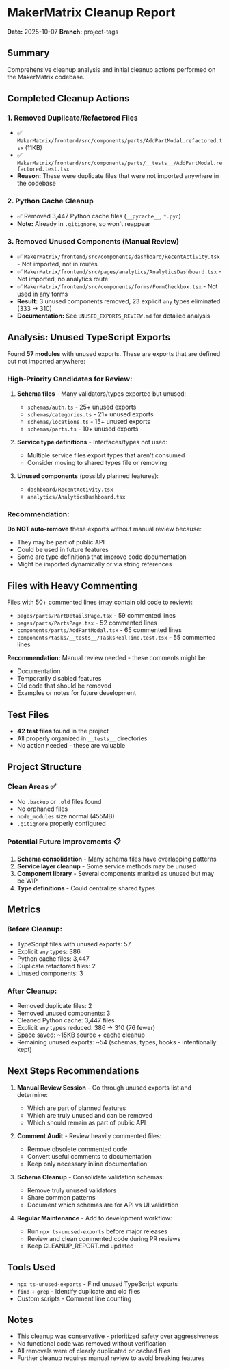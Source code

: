 # MakerMatrix Cleanup Report
**Date:** 2025-10-07
**Branch:** project-tags

## Summary
Comprehensive cleanup analysis and initial cleanup actions performed on the MakerMatrix codebase.

## Completed Cleanup Actions

### 1. Removed Duplicate/Refactored Files
- ✅ `MakerMatrix/frontend/src/components/parts/AddPartModal.refactored.tsx` (11KB)
- ✅ `MakerMatrix/frontend/src/components/parts/__tests__/AddPartModal.refactored.test.tsx`
- **Reason:** These were duplicate files that were not imported anywhere in the codebase

### 2. Python Cache Cleanup
- ✅ Removed 3,447 Python cache files (`__pycache__`, `*.pyc`)
- **Note:** Already in `.gitignore`, so won't reappear

### 3. Removed Unused Components (Manual Review)
- ✅ `MakerMatrix/frontend/src/components/dashboard/RecentActivity.tsx` - Not imported, not in routes
- ✅ `MakerMatrix/frontend/src/pages/analytics/AnalyticsDashboard.tsx` - Not imported, no analytics route
- ✅ `MakerMatrix/frontend/src/components/forms/FormCheckbox.tsx` - Not used in any forms
- **Result:** 3 unused components removed, 23 explicit `any` types eliminated (333 → 310)
- **Documentation:** See `UNUSED_EXPORTS_REVIEW.md` for detailed analysis

## Analysis: Unused TypeScript Exports

Found **57 modules** with unused exports. These are exports that are defined but not imported anywhere:

### High-Priority Candidates for Review:
1. **Schema files** - Many validators/types exported but unused:
   - `schemas/auth.ts` - 25+ unused exports
   - `schemas/categories.ts` - 21+ unused exports
   - `schemas/locations.ts` - 15+ unused exports
   - `schemas/parts.ts` - 10+ unused exports

2. **Service type definitions** - Interfaces/types not used:
   - Multiple service files export types that aren't consumed
   - Consider moving to shared types file or removing

3. **Unused components** (possibly planned features):
   - `dashboard/RecentActivity.tsx`
   - `analytics/AnalyticsDashboard.tsx`

### Recommendation:
**Do NOT auto-remove** these exports without manual review because:
- They may be part of public API
- Could be used in future features
- Some are type definitions that improve code documentation
- Might be imported dynamically or via string references

## Files with Heavy Commenting

Files with 50+ commented lines (may contain old code to review):
- `pages/parts/PartDetailsPage.tsx` - 59 commented lines
- `pages/parts/PartsPage.tsx` - 52 commented lines
- `components/parts/AddPartModal.tsx` - 65 commented lines
- `components/tasks/__tests__/TasksRealTime.test.tsx` - 55 commented lines

**Recommendation:** Manual review needed - these comments might be:
- Documentation
- Temporarily disabled features
- Old code that should be removed
- Examples or notes for future development

## Test Files
- **42 test files** found in the project
- All properly organized in `__tests__` directories
- No action needed - these are valuable

## Project Structure

### Clean Areas ✅
- No `.backup` or `.old` files found
- No orphaned files
- `node_modules` size normal (455MB)
- `.gitignore` properly configured

### Potential Future Improvements 📋

1. **Schema consolidation** - Many schema files have overlapping patterns
2. **Service layer cleanup** - Some service methods may be unused
3. **Component library** - Several components marked as unused but may be WIP
4. **Type definitions** - Could centralize shared types

## Metrics

### Before Cleanup:
- TypeScript files with unused exports: 57
- Explicit `any` types: 386
- Python cache files: 3,447
- Duplicate refactored files: 2
- Unused components: 3

### After Cleanup:
- Removed duplicate files: 2
- Removed unused components: 3
- Cleaned Python cache: 3,447 files
- Explicit `any` types reduced: 386 → 310 (76 fewer)
- Space saved: ~15KB source + cache cleanup
- Remaining unused exports: ~54 (schemas, types, hooks - intentionally kept)

## Next Steps Recommendations

1. **Manual Review Session** - Go through unused exports list and determine:
   - Which are part of planned features
   - Which are truly unused and can be removed
   - Which should remain as part of public API

2. **Comment Audit** - Review heavily commented files:
   - Remove obsolete commented code
   - Convert useful comments to documentation
   - Keep only necessary inline documentation

3. **Schema Cleanup** - Consolidate validation schemas:
   - Remove truly unused validators
   - Share common patterns
   - Document which schemas are for API vs UI validation

4. **Regular Maintenance** - Add to development workflow:
   - Run `npx ts-unused-exports` before major releases
   - Review and clean commented code during PR reviews
   - Keep CLEANUP_REPORT.md updated

## Tools Used

- `npx ts-unused-exports` - Find unused TypeScript exports
- `find` + `grep` - Identify duplicate and old files
- Custom scripts - Comment line counting

## Notes

- This cleanup was conservative - prioritized safety over aggressiveness
- No functional code was removed without verification
- All removals were of clearly duplicated or cached files
- Further cleanup requires manual review to avoid breaking features
